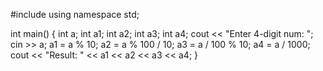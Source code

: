 #include <iostream>
using namespace std;

int main()
{
	int a;
	int a1;
	int a2;
	int a3;
	int a4;
	cout << "Enter 4-digit num: ";
	cin >> a;
	a1 = a % 10;
	a2 = a % 100 / 10;
	a3 = a / 100 % 10;
	a4 = a / 1000;
	cout << "Result: " << a1 << a2 << a3 << a4;
}
